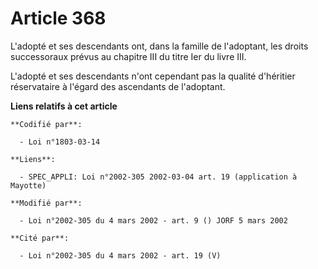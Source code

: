 # Article 368

L'adopté et ses descendants ont, dans la famille de l'adoptant, les droits successoraux prévus au chapitre III du titre Ier
du livre III.

L'adopté et ses descendants n'ont cependant pas la qualité d'héritier réservataire à l'égard des ascendants de l'adoptant.

**Liens relatifs à cet article**

	**Codifié par**:

	  - Loi n°1803-03-14

	**Liens**:

	  - SPEC_APPLI: Loi n°2002-305 2002-03-04 art. 19 (application à Mayotte)

	**Modifié par**:

	  - Loi n°2002-305 du 4 mars 2002 - art. 9 () JORF 5 mars 2002

	**Cité par**:

	  - Loi n°2002-305 du 4 mars 2002 - art. 19 (V)

